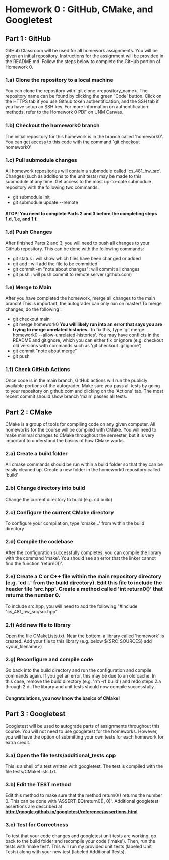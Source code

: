 # Homework 0 : GitHub, CMake, and Googletest

## Part 1 : GitHub
GitHub Classroom will be used for all homework assignments.  You will be given an initial repository.  Instructions for the assignment will be provided in the README.md.  Follow the steps below to complete the GitHub portion of Homework 0.

### 1.a) Clone the repository to a local machine
You can clone the repository with 'git clone \<repository\_name\>.  The repository name can be found by clicking the green 'Code' button.  Click on the HTTPS tab if you use Github token authentification, and the SSH tab if you have setup an SSH key.  For more information on authentification methods, refer to the Homework 0 PDF on UNM Canvas.

### 1.b) Checkout the homework0 branch
The initial repository for this homework is in the branch called 'homework0'.  You can get access to this code with the command 'git checkout homework0'

### 1.c) Pull submodule changes
All homework repositories will contain a submodule called 'cs_481_hw_src'.  Changes (such as additions to the unit tests) may be made to this submodule at any time.  Get access to the most up-to-date submodule repository with the following two commands:
- git submodule init
- git submodule update --remote

#### STOP!  You need to complete Parts 2 and 3 before the completing steps 1.d, 1.e, and 1.f.

### 1.d) Push Changes
After finished Parts 2 and 3, you will need to push all changes to your GitHub repository.  This can be done with the following commands:
- git status : will show which files have been changed or added
- git add <filename> : will add the file to be committed
- git commit -m "note about changes": will commit all changes
- git push : will push commit to remote server (github.com)
  
### 1.e) Merge to Main
After you have completed the homework, merge all changes to the main branch!  This is important, the autograder can only run on master!  To merge changes, do the following : 
  - git checkout main
  - git merge homework0  **You will likely run into an error that says you are trying to merge unrelated histories.**  To fix this, type 'git merge homework0 --allow-unrelated-histories'.  You may have conflicts in the README and gitignore, which you can either fix or ignore (e.g. checkout old versions with commands such as 'git checkout .gitignore')
  - git commit "note about merge"
  - git push


### 1.f) Check GitHub Actions
Once code is in the main branch, GitHub actions will run the publicly available portions of the autograder.  Make sure you pass all tests by going to your repository on github.com and clicking on the 'Actions' tab.  The most recent commit should show branch 'main' passes all tests.
  

  

## Part 2 : CMake
CMake is a group of tools for compiling code on any given computer.  All homeworks for the course will be compiled with CMake.  You will need to make minimal changes to CMake throughout the semester, but it is very important to understand the basics of how CMake works.
  
### 2.a) Create a build folder
All cmake commands should be run within a build folder so that they can be easily cleaned up.  Create a new folder in the homework0 repository called 'build'
  
### 2.b) Change directory into build
Change the current directory to build (e.g. cd build)
  
### 2.c) Configure the current CMake directory
To configure your compilation, type 'cmake ..' from within the build directory
  
### 2.d) Compile the codebase
After the configuration successfully completes, you can compile the library with the command 'make'.  You should see an error that the linker cannot find the function 'return0()'.
  
### 2.e) Create a C or C++ file within the main repository directory (e.g. 'cd ..' from the build directory).  Edit this file to include the header file 'src.hpp'.  Create a method called 'int return0()' that returns the number 0.
To include src.hpp, you will need to add the following "#include "cs_481_hw_src/src.hpp"
  
### 2.f) Add new file to library
Open the file CMakeLists.txt.  Near the bottom, a library called 'homework' is created.  Add your file to this library (e.g. below ${SRC_SOURCES} add \<your\_filename\>)
  
### 2.g) Reconfigure and compile code
Go back into the build directory and run the configuration and compile commands again.  If you get an error, this may be due to an old cache.  In this case, remove the build directory (e.g. 'rm -rf build') and redo steps 2.a through 2.d.  The library and unit tests should now compile successfully.
  
#### Congratulations, you now know the basics of CMake!
  
## Part 3 : Googletest
Googletest will be used to autograde parts of assignments throughout this course.  You will not need to use googletest for the homeworks.  However, you will have the option of submitting your own tests for each homework for extra credit.

### 3.a) Open the file tests/additional_tests.cpp
This is a shell of a test written with googletest.  The test is compiled with the file tests/CMakeLists.txt.
  
### 3.b) Edit the TEST method
Edit this method to make sure that the method return0() returns the number 0.  This can be done with 'ASSERT_EQ(return0(), 0)'.  Additional googletest assertions are described at **http://google.github.io/googletest/reference/assertions.html**
  
### 3.c) Test for Correctness
To test that your code changes and googletest unit tests are working, go back to the build folder and recompile your code ('make').  Then, run the tests with 'make test'.  This will run my provided unit tests (labeled Unit Tests) along with your new test (labeled Additional Tests).
